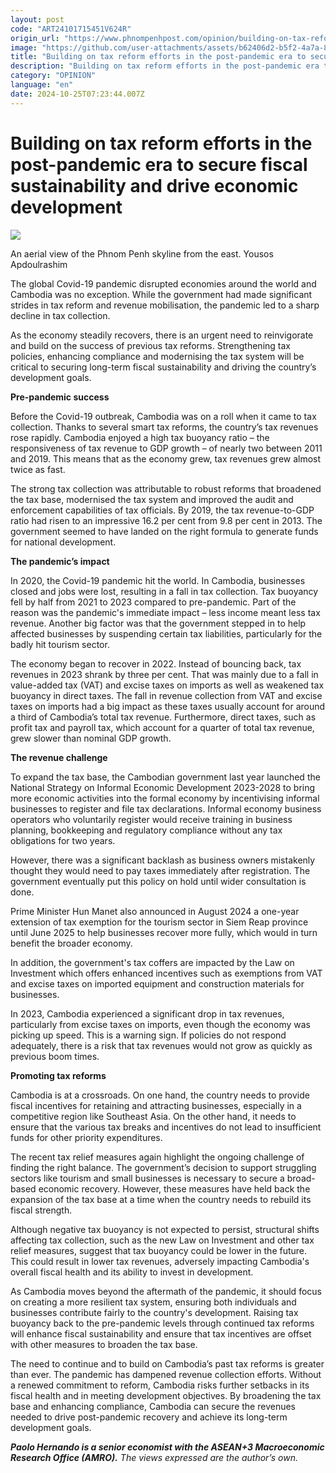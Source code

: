 ```yaml
---
layout: post
code: "ART24101715451V624R"
origin_url: "https://www.phnompenhpost.com/opinion/building-on-tax-reform-efforts-in-the-post-pandemic-era-to-secure-fiscal-sustainability-and-drive-economic-development-"
image: "https://github.com/user-attachments/assets/b62406d2-b5f2-4a7a-8fc0-3ae3c181d19f"
title: "Building on tax reform efforts in the post-pandemic era to secure fiscal sustainability and drive economic development"
description: "​​Building on tax reform efforts in the post-pandemic era to secure fiscal sustainability and drive economic development ​"
category: "OPINION"
language: "en"
date: 2024-10-25T07:23:44.007Z
---
```


# Building on tax reform efforts in the post-pandemic era to secure fiscal sustainability and drive economic development

![](https://github.com/user-attachments/assets/4aa4509f-de00-4eb5-820d-06ff5060c986)

An aerial view of the Phnom Penh skyline from the east. Yousos Apdoulrashim

The global Covid-19 pandemic disrupted economies around the world and Cambodia was no exception. While the government had made significant strides in tax reform and revenue mobilisation, the pandemic led to a sharp decline in tax collection. 

As the economy steadily recovers, there is an urgent need to reinvigorate and build on the success of previous tax reforms. Strengthening tax policies, enhancing compliance and modernising the tax system will be critical to securing long-term fiscal sustainability and driving the country’s development goals.

**Pre-pandemic success**

Before the Covid-19 outbreak, Cambodia was on a roll when it came to tax collection. Thanks to several smart tax reforms, the country’s tax revenues rose rapidly. Cambodia enjoyed a high tax buoyancy ratio – the responsiveness of tax revenue to GDP growth – of nearly two between 2011 and 2019. This means that as the economy grew, tax revenues grew almost twice as fast.

The strong tax collection was attributable to robust reforms that broadened the tax base, modernised the tax system and improved the audit and enforcement capabilities of tax officials. By 2019, the tax revenue-to-GDP ratio had risen to an impressive 16.2 per cent from 9.8 per cent in 2013. The government seemed to have landed on the right formula to generate funds for national development.

**The pandemic’s impact**

In 2020, the Covid-19 pandemic hit the world. In Cambodia, businesses closed and jobs were lost, resulting in a fall in tax collection. Tax buoyancy fell by half from 2021 to 2023 compared to pre-pandemic. Part of the reason was the pandemic's immediate impact – less income meant less tax revenue. Another big factor was that the government stepped in to help affected businesses by suspending certain tax liabilities, particularly for the badly hit tourism sector.

The economy began to recover in 2022. Instead of bouncing back, tax revenues in 2023 shrank by three per cent. That was mainly due to a fall in value-added tax (VAT) and excise taxes on imports as well as weakened tax buoyancy in direct taxes. The fall in revenue collection from VAT and excise taxes on imports had a big impact as these taxes usually account for around a third of Cambodia’s total tax revenue. Furthermore, direct taxes, such as profit tax and payroll tax, which account for a quarter of total tax revenue, grew slower than nominal GDP growth.

**The revenue challenge**

To expand the tax base, the Cambodian government last year launched the National Strategy on Informal Economic Development 2023-2028 to bring more economic activities into the formal economy by incentivising informal businesses to register and file tax declarations. Informal economy business operators who voluntarily register would receive training in business planning, bookkeeping and regulatory compliance without any tax obligations for two years. 

However, there was a significant backlash as business owners mistakenly thought they would need to pay taxes immediately after registration. The government eventually put this policy on hold until wider consultation is done. 

Prime Minister Hun Manet also announced in August 2024 a one-year extension of tax exemption for the tourism sector in Siem Reap province until June 2025 to help businesses recover more fully, which would in turn benefit the broader economy.

In addition, the government's tax coffers are impacted by the Law on Investment which offers enhanced incentives such as exemptions from VAT and excise taxes on imported equipment and construction materials for businesses. 

In 2023, Cambodia experienced a significant drop in tax revenues, particularly from excise taxes on imports, even though the economy was picking up speed. This is a warning sign. If policies do not respond adequately, there is a risk that tax revenues would not grow as quickly as previous boom times.

**Promoting tax reforms**

Cambodia is at a crossroads. On one hand, the country needs to provide fiscal incentives for retaining and attracting businesses, especially in a competitive region like Southeast Asia. On the other hand, it needs to ensure that the various tax breaks and incentives do not lead to insufficient funds for other priority expenditures.

The recent tax relief measures again highlight the ongoing challenge of finding the right balance. The government’s decision to support struggling sectors like tourism and small businesses is necessary to secure a broad-based economic recovery. However, these measures have held back the expansion of the tax base at a time when the country needs to rebuild its fiscal strength.

Although negative tax buoyancy is not expected to persist, structural shifts affecting tax collection, such as the new Law on Investment and other tax relief measures, suggest that tax buoyancy could be lower in the future. This could result in lower tax revenues, adversely impacting Cambodia's overall fiscal health and its ability to invest in development.

As Cambodia moves beyond the aftermath of the pandemic, it should focus on creating a more resilient tax system, ensuring both individuals and businesses contribute fairly to the country's development. Raising tax buoyancy back to the pre-pandemic levels through continued tax reforms will enhance fiscal sustainability and ensure that tax incentives are offset with other measures to broaden the tax base.

The need to continue and to build on Cambodia’s past tax reforms is greater than ever. The pandemic has dampened revenue collection efforts. Without a renewed commitment to reform, Cambodia risks further setbacks in its fiscal health and in meeting development objectives. By broadening the tax base and enhancing compliance, Cambodia can secure the revenues needed to drive post-pandemic recovery and achieve its long-term development goals. 

_**Paolo Hernando is a senior economist with the ASEAN+3 Macroeconomic Research Office (AMRO).**_ _The views expressed are the author’s own._